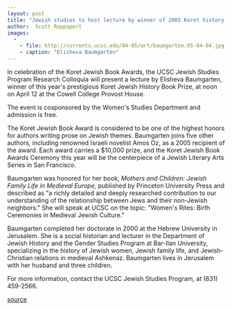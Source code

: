 ```yaml
---
layout: post
title: "Jewish studies to host lecture by winner of 2005 Koret history book prize"
author:  Scott Rappaport
images:
  -
    - file: http://currents.ucsc.edu/04-05/art/baumgarten.05-04-04.jpg
    - caption: "Elisheva Baumgarten"
---
```


In celebration of the Koret Jewish Book Awards, the UCSC Jewish Studies Program Research Colloquia will present a lecture by Elisheva Baumgarten, winner of this year's prestigious Koret Jewish History Book Prize, at noon on April 12 at the Cowell College Provost House.

The event is cosponsored by the Women's Studies Department and admission is free.

The Koret Jewish Book Award is considered to be one of the highest honors for authors writing prose on Jewish themes. Baumgarten joins five other authors, including renowned Israeli novelist Amos Oz, as a 2005 recipient of the award. Each award carries a $10,000 prize, and the Koret Jewish Book Awards Ceremony this year will be the centerpiece of a Jewish Literary Arts Series in San Francisco.

Baumgarten was honored for her book, _Mothers and Children: Jewish Family Life in Medieval Europe,_ published by Princeton University Press and described as "a richly detailed and deeply researched contribution to our understanding of the relationship between Jews and their non-Jewish neighbors." She will speak at UCSC on the topic: "Women's Rites: Birth Ceremonies in Medieval Jewish Culture."

Baumgarten completed her doctorate in 2000 at the Hebrew University in Jerusalem. She is a social historian and lecturer in the Department of Jewish History and the Gender Studies Program at Bar-Ilan University, specializing in the history of Jewish women, Jewish family life, and Jewish-Christian relations in medieval Ashkenaz. Baumgarten lives in Jerusalem with her husband and three children.

For more information, contact the UCSC Jewish Studies Program, at (831) 459-2566.  

[source](http://www1.ucsc.edu/currents/04-05/04-04/lecture.asp "Permalink to lecture")
